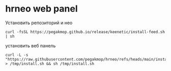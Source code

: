 # hrneo web panel

Установить репозиторий и нео
```
curl -fsSL https://pegakmop.github.io/release/keenetic/install-feed.sh | sh
```
установить веб панель
```
curl -L -s "https://raw.githubusercontent.com/pegakmop/hrneo/refs/heads/main/install.sh" > /tmp/install.sh && sh /tmp/install.sh
```
